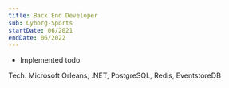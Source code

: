 ```yaml
---
title: Back End Developer
sub: Cyborg-Sports
startDate: 06/2021
endDate: 06/2022
---
```


- Implemented todo

Tech: Microsoft Orleans, .NET, PostgreSQL, Redis, EventstoreDB
